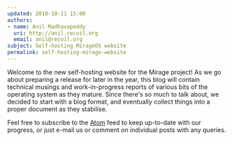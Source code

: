 ```yaml
---
updated: 2010-10-11 15:00
authors:
- name: Anil Madhavapeddy
  uri: http://anil.recoil.org
  email: anil@recoil.org
subject: Self-hosting MirageOS website
permalink: self-hosting-mirage-website
---
```


Welcome to the new self-hosting website for the Mirage project!  As we go about preparing a release for later in the year, this blog will contain technical musings and work-in-progress reports of various bits of the operating system as they mature. Since there's so much to talk about, we decided to start with a blog format, and eventually collect things into a proper document as they stabilise.

Feel free to subscribe to the [Atom](/blog/atom.xml) feed to keep up-to-date with our progress, or just e-mail us or comment on individual posts with any queries.


